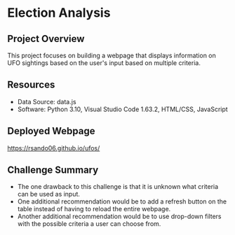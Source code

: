 # Election Analysis

## Project Overview
This project focuses on building a webpage that displays information on UFO sightings based on the user's input based on multiple criteria.

## Resources
- Data Source: data.js
- Software: Python 3.10, Visual Studio Code 1.63.2, HTML/CSS, JavaScript

## Deployed Webpage
https://rsando06.github.io/ufos/

## Challenge Summary
- The one drawback to this challenge is that it is unknown what criteria can be used as input.
- One additional recommendation would be to add a refresh button on the table instead of having to reload the entire webpage.
- Another additional recommendation would be to use drop-down filters with the possible criteria a user can choose from.
